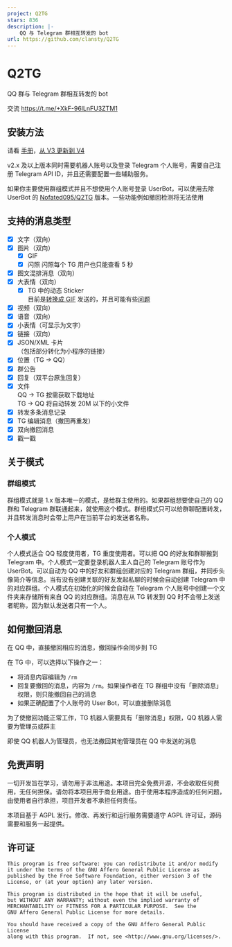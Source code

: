 ```yaml
---
project: Q2TG
stars: 836
description: |-
    QQ 与 Telegram 群相互转发的 bot
url: https://github.com/clansty/Q2TG
---
```


# Q2TG
QQ 群与 Telegram 群相互转发的 bot

交流 https://t.me/+XkF-96lLnFU3ZTM1

## 安装方法

请看 [手册](https://kb.0w.al/文档/Q2TG/安装部署)，[从 V3 更新到 V4](https://kb.0w.al/文档/Q2TG/从%20V3%20更新到%20V4)

v2.x 及以上版本同时需要机器人账号以及登录 Telegram 个人账号，需要自己注册 Telegram API ID，并且还需要配置一些辅助服务。

如果你主要使用群组模式并且不想使用个人账号登录 UserBot，可以使用去除 UserBot 的 [Nofated095/Q2TG](https://github.com/Nofated095/Q2TG) 版本。一些功能例如撤回检测将无法使用

## 支持的消息类型

- [x] 文字（双向）
- [x] 图片（双向）
  - [x] GIF
  - [x] 闪照
    闪照每个 TG 用户也只能查看 5 秒
- [x] 图文混排消息（双向）
- [x] 大表情（双向）
  - [x] TG 中的动态 Sticker<br>
    目前是[转换成 GIF](https://github.com/ed-asriyan/tgs-to-gif) 发送的，并且可能有些[问题](https://github.com/ed-asriyan/tgs-to-gif/issues/13#issuecomment-633244547)
- [x] 视频（双向）
- [x] 语音（双向）
- [x] 小表情（可显示为文字）
- [x] 链接（双向）
- [x] JSON/XML 卡片<br>
  （包括部分转化为小程序的链接）
- [x] 位置（TG -> QQ）
- [x] 群公告
- [x] 回复（双平台原生回复）
- [x] 文件<br>
  QQ -> TG 按需获取下载地址<br>
  TG -> QQ 将自动转发 20M 以下的小文件
- [x] 转发多条消息记录
- [x] TG 编辑消息（撤回再重发）
- [x] 双向撤回消息
- [x] 戳一戳

## 关于模式

### 群组模式

群组模式就是 1.x 版本唯一的模式，是给群主使用的。如果群组想要使自己的 QQ 群和 Telegram 群联通起来，就使用这个模式。群组模式只可以给群聊配置转发，并且转发消息时会带上用户在当前平台的发送者名称。

### 个人模式

个人模式适合 QQ 轻度使用者，TG 重度使用者。可以把 QQ 的好友和群聊搬到 Telegram 中。个人模式一定要登录机器人主人自己的 Telegram 账号作为 UserBot。可以自动为 QQ 中的好友和群组创建对应的 Telegram 群组，并同步头像简介等信息。当有没有创建关联的好友发起私聊的时候会自动创建 Telegram 中的对应群组。个人模式在初始化的时候会自动在 Telegram 个人账号中创建一个文件夹来存储所有来自 QQ 的对应群组。消息在从 TG 转发到 QQ 时不会带上发送者昵称，因为默认发送者只有一个人。

## 如何撤回消息

在 QQ 中，直接撤回相应的消息，撤回操作会同步到 TG

在 TG 中，可以选择以下操作之一：

- 将消息内容编辑为 `/rm`
- 回复要撤回的消息，内容为 `/rm`。如果操作者在 TG 群组中没有「删除消息」权限，则只能撤回自己的消息
- 如果正确配置了个人账号的 User Bot，可以直接删除消息

为了使撤回功能正常工作，TG 机器人需要具有「删除消息」权限，QQ 机器人需要为管理员或群主

即使 QQ 机器人为管理员，也无法撤回其他管理员在 QQ 中发送的消息

## 免责声明

一切开发旨在学习，请勿用于非法用途。本项目完全免费开源，不会收取任何费用，无任何担保。请勿将本项目用于商业用途。由于使用本程序造成的任何问题，由使用者自行承担，项目开发者不承担任何责任。

本项目基于 AGPL 发行。修改、再发行和运行服务需要遵守 AGPL 许可证，源码需要和服务一起提供。

## 许可证

```
This program is free software: you can redistribute it and/or modify
it under the terms of the GNU Affero General Public License as
published by the Free Software Foundation, either version 3 of the
License, or (at your option) any later version.

This program is distributed in the hope that it will be useful,
but WITHOUT ANY WARRANTY; without even the implied warranty of
MERCHANTABILITY or FITNESS FOR A PARTICULAR PURPOSE.  See the
GNU Affero General Public License for more details.

You should have received a copy of the GNU Affero General Public License
along with this program.  If not, see <http://www.gnu.org/licenses/>.
```

